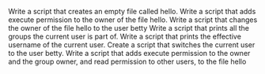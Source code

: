 Write a script that creates an empty file called hello.
Write a script that adds execute permission to the owner of the file hello.
Write a script that changes the owner of the file hello to the user betty
Write a script that prints all the groups the current user is part of.
Write a script that prints the effective username of the current user.
Create a script that switches the current user to the user betty.
Write a script that adds execute permission to the owner and the group owner, and read permission to other users, to the file hello
